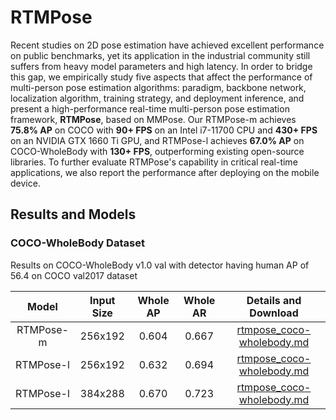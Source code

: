 # RTMPose

Recent studies on 2D pose estimation have achieved excellent performance on public benchmarks, yet its application in the industrial community still suffers from heavy model parameters and high latency.
In order to bridge this gap, we empirically study five aspects that affect the performance of multi-person pose estimation algorithms: paradigm, backbone network, localization algorithm, training strategy, and deployment inference, and present a high-performance real-time multi-person pose estimation framework, **RTMPose**, based on MMPose.
Our RTMPose-m achieves **75.8% AP** on COCO with **90+ FPS** on an Intel i7-11700 CPU and **430+ FPS** on an NVIDIA GTX 1660 Ti GPU, and RTMPose-l achieves **67.0% AP** on COCO-WholeBody with **130+ FPS**, outperforming existing open-source libraries.
To further evaluate RTMPose's capability in critical real-time applications, we also report the performance after deploying on the mobile device.

## Results and Models

### COCO-WholeBody Dataset

Results on COCO-WholeBody v1.0 val with detector having human AP of 56.4 on COCO val2017 dataset

|   Model   | Input Size | Whole AP | Whole AR |                          Details and Download                           |
| :-------: | :--------: | :------: | :------: | :---------------------------------------------------------------------: |
| RTMPose-m |  256x192   |  0.604   |  0.667   | [rtmpose_coco-wholebody.md](./coco-wholebody/rtmpose_coco-wholebody.md) |
| RTMPose-l |  256x192   |  0.632   |  0.694   | [rtmpose_coco-wholebody.md](./coco-wholebody/rtmpose_coco-wholebody.md) |
| RTMPose-l |  384x288   |  0.670   |  0.723   | [rtmpose_coco-wholebody.md](./coco-wholebody/rtmpose_coco-wholebody.md) |
